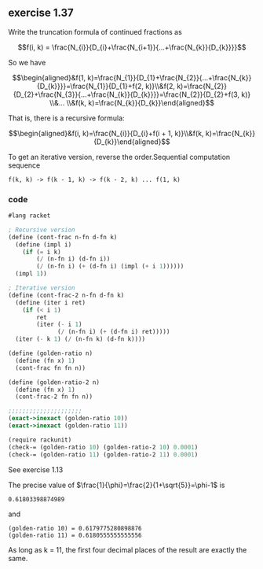 ## exercise 1.37

Write the truncation formula of continued fractions as

$$f(i, k) = \frac{N_{i}}{D_{i}+\frac{N_{i+1}}{...+\frac{N_{k}}{D_{k}}}}$$

So we have

$$\begin{aligned}&f(1, k)=\frac{N_{1}}{D_{1}+\frac{N_{2}}{...+\frac{N_{k}}{D_{k}}}}=\frac{N_{1}}{D_{1}+f(2, k)}\\&f(2, k)=\frac{N_{2}}{D_{2}+\frac{N_{3}}{...+\frac{N_{k}}{D_{k}}}}=\frac{N_{2}}{D_{2}+f(3, k)} \\&... \\&f(k, k)=\frac{N_{k}}{D_{k}}\end{aligned}$$

That is, there is a recursive formula:

$$\begin{aligned}&f(i, k)=\frac{N_{i}}{D_{i}+f(i + 1, k)}\\&f(k, k)=\frac{N_{k}}{D_{k}}\end{aligned}$$


To get an iterative version, reverse the order.Sequential computation sequence

```
f(k, k) -> f(k - 1, k) -> f(k - 2, k) ... f(1, k)
```

### code

``` Scheme
#lang racket

; Recursive version
(define (cont-frac n-fn d-fn k)
  (define (impl i)
    (if (= i k)
        (/ (n-fn i) (d-fn i))
        (/ (n-fn i) (+ (d-fn i) (impl (+ i 1))))))
  (impl 1))

; Iterative version
(define (cont-frac-2 n-fn d-fn k)
  (define (iter i ret)
    (if (< i 1)
        ret
        (iter (- i 1) 
              (/ (n-fn i) (+ (d-fn i) ret)))))
  (iter (- k 1) (/ (n-fn k) (d-fn k))))

(define (golden-ratio n)
  (define (fn x) 1)
  (cont-frac fn fn n))

(define (golden-ratio-2 n)
  (define (fn x) 1)
  (cont-frac-2 fn fn n))

;;;;;;;;;;;;;;;;;;;;;
(exact->inexact (golden-ratio 10))
(exact->inexact (golden-ratio 11))

(require rackunit)
(check-= (golden-ratio 10) (golden-ratio-2 10) 0.0001)
(check-= (golden-ratio 11) (golden-ratio-2 11) 0.0001)
```

See exercise 1.13

The precise value of $\frac{1}{\phi}=\frac{2}{1+\sqrt{5}}=\phi-1$ is

```
0.61803398874989
```

and

```
(golden-ratio 10) = 0.6179775280898876
(golden-ratio 11) = 0.6180555555555556
```

As long as k = 11, the first four decimal places of the result are exactly the same.
